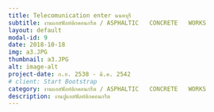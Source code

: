 ```yaml
---
title: Telecomunication enter นนทบุรี
subtitle: งานแอสฟัลท์ติกคอนกรีต / ASPHALTIC   CONCRETE   WORKS
layout: default
modal-id: 9
date: 2018-10-18
img: a3.JPG
thumbnail: a3.JPG
alt: image-alt
project-date: ก.ย. 2538 - มี.ค. 2542
# client: Start Bootstrap
category: งานแอสฟัลท์ติกคอนกรีต / ASPHALTIC   CONCRETE   WORKS
description: งานปูแอสฟัลท์ติกคอนกรีต
---
```

